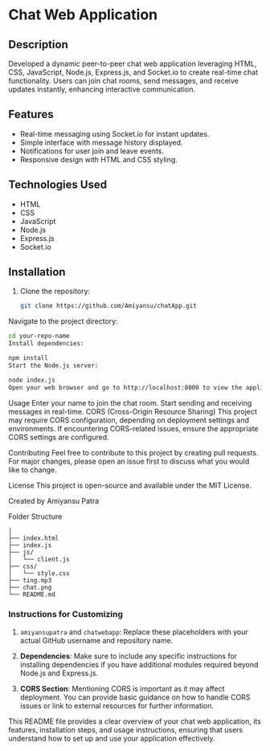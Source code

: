 # Chat Web Application

## Description

Developed a dynamic peer-to-peer chat web application leveraging HTML, CSS, JavaScript, Node.js, Express.js, and Socket.io to create real-time chat functionality. Users can join chat rooms, send messages, and receive updates instantly, enhancing interactive communication.

## Features

- Real-time messaging using Socket.io for instant updates.
- Simple interface with message history displayed.
- Notifications for user join and leave events.
- Responsive design with HTML and CSS styling.

## Technologies Used

- HTML
- CSS
- JavaScript
- Node.js
- Express.js
- Socket.io

## Installation

1. Clone the repository:
   ```bash
   git clone https://github.com/Amiyansu/chatApp.git

Navigate to the project directory:


```bash
cd your-repo-name
Install dependencies:
```

```bash
npm install
Start the Node.js server:
```


```bash
node index.js
Open your web browser and go to http://localhost:8000 to view the application.
```


Usage
Enter your name to join the chat room.
Start sending and receiving messages in real-time.
CORS (Cross-Origin Resource Sharing)
This project may require CORS configuration, depending on deployment settings and environments. If encountering CORS-related issues, ensure the appropriate CORS settings are configured.


Contributing
Feel free to contribute to this project by creating pull requests. For major changes, please open an issue first to discuss what you would like to change.

License
This project is open-source and available under the MIT License.

Created by Amiyansu Patra

Folder Structure
```chatwebapp/
│
├── index.html
├── index.js
├── js/
│   └── client.js
├── css/
│   └── style.css
├── ting.mp3
├── chat.png
└── README.md
```

### Instructions for Customizing

1. `amiyansupatra` and `chatwebapp`:
   Replace these placeholders with your actual GitHub username and repository name.

2. **Dependencies**:
   Make sure to include any specific instructions for installing dependencies if you have additional modules required beyond Node.js and Express.js.

3. **CORS Section**:
   Mentioning CORS is important as it may affect deployment. You can provide basic guidance on how to handle CORS issues or link to external resources for further information.

This README file provides a clear overview of your chat web application, its features, installation steps, and usage instructions, ensuring that users understand how to set up and use your application effectively.

